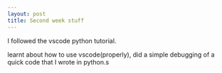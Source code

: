 ```yaml
---
layout: post
title: Second week stuff
---
```


I followed the vscode python tutorial.  

learnt about how to use vscode(properly), did a simple debugging of a quick code that I wrote in python.s
